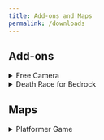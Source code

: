 ```yaml
---
title: Add-ons and Maps
permalink: /downloads
---
```


## Add-ons

<details>
<summary>Free Camera</summary>
<br>
This add-on allows you to switch into Free Camera mode, similar to Freecam for Java Edition. In this mode, you can fly around within your render distance independent of your player!
<br>
<iframe width="640" height="350" 
src="https://www.youtube.com/embed/oX_L6tGGZmA" title="FREE CAMERA Add-on for Minecraft Bedrock 1.20.30 | DOWNLOAD in Description" frameborder="0" allow="accelerometer; autoplay; clipboard-write; encrypted-media; gyroscope; picture-in-picture; web-share" allowfullscreen>
</iframe>
<br>
<a href="https://github.com/JWForever5504/jwforever/releases/download/Free_Camera/free_camera.mcaddon">Download</a>
<br>
<a href="https://mcpedl.com/free-camera/">MCPEDL - More Info</a>

</details>
 
<details>
<summary>Death Race for Bedrock</summary>
<br>

This add-on creates a race to see who can die in a randomly assigned way first. Great fun for a group of friends!
<br>
<a href="https://github.com/JWForever5504/jwforever/releases/download/Death_Race/death_race.mcaddon">Download</a>
<br>
<a href="https://mcpedl.com/death-race-for-bedrock/">MCPEDL - More Info</a>

</details>

## Maps
<details>
<summary>Platformer Game</summary>
<br>
This map is a simple platformer game made using commands and a resource pack.

<br>
<a href="https://youtu.be/cX0lyl_CfTI">Showcase</a>
<br>
<a href="https://github.com/JWForever5504/jwforever/releases/download/Platformer_Game/platformer_game.mcworld">Download</a>
<br>
MCPEDL Page Coming Soon
</details>
